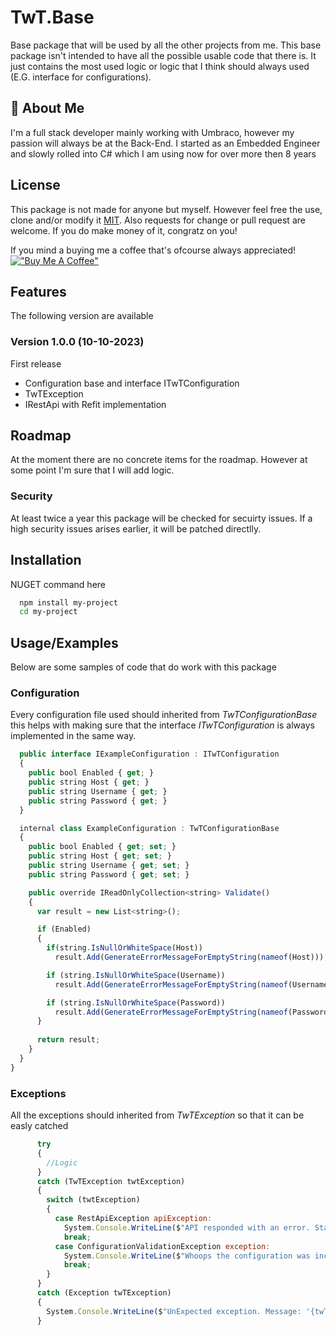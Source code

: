 
# TwT.Base

Base package that will be used by all the other projects from me. This base package isn't intended to have all the possible usable code that there is. 
It just contains the most used logic or logic that I think should always used (E.G. interface for configurations).

## 🚀 About Me
I'm a full stack developer mainly working with Umbraco, however my passion will always be at the Back-End. I started as an Embedded Engineer and slowly rolled into C# which I am using 
now for over more then 8 years

## License
This package is not made for anyone but myself. However feel free the use, clone and/or modify it [MIT](https://choosealicense.com/licenses/mit/). Also requests for change or pull request are welcome. 
If you do make money of it, congratz on you! 

If you mind a buying me a coffee that's ofcourse always appreciated!
[!["Buy Me A Coffee"](https://www.buymeacoffee.com/assets/img/custom_images/orange_img.png)](https://www.buymeacoffee.com/TimoTielens)

## Features
The following version are available

### Version 1.0.0 (10-10-2023)
First release

- Configuration base and interface ITwTConfiguration
- TwTException
- IRestApi with Refit implementation

## Roadmap
At the moment there are no concrete items for the roadmap. However at some point I'm sure that I will add logic.

### Security
At least twice a year this package will be checked for secuirty issues. If a high security issues arises earlier, it will be patched directlly.

## Installation

NUGET command here

```bash
  npm install my-project
  cd my-project
```

## Usage/Examples
Below are some samples of code that do work with this package

### Configuration
Every configuration file used should inherited from *TwTConfigurationBase* this helps with making sure that the interface *ITwTConfiguration* is always implemented in the same way.

```javascript
  public interface IExampleConfiguration : ITwTConfiguration
  {
    public bool Enabled { get; }
    public string Host { get; }
    public string Username { get; }
    public string Password { get; }
  }

  internal class ExampleConfiguration : TwTConfigurationBase
  {
    public bool Enabled { get; set; }
    public string Host { get; set; }
    public string Username { get; set; }
    public string Password { get; set; }

    public override IReadOnlyCollection<string> Validate()
    {
      var result = new List<string>();

      if (Enabled)
      {
        if(string.IsNullOrWhiteSpace(Host))
          result.Add(GenerateErrorMessageForEmptyString(nameof(Host)));

        if (string.IsNullOrWhiteSpace(Username))
          result.Add(GenerateErrorMessageForEmptyString(nameof(Username)));

        if (string.IsNullOrWhiteSpace(Password))
          result.Add(GenerateErrorMessageForEmptyString(nameof(Password)));
      }
      
      return result;
    }
  }
}
```

### Exceptions
All the exceptions should inherited from *TwTException* so that it can be easly catched

```javascript
      try
      {
        //Logic
      }
      catch (TwTException twtException)
      {
        switch (twtException)
        {
          case RestApiException apiException:
            System.Console.WriteLine($"API responded with an error. StatusCode from server: '{apiException.StatusCode}' || ReasonPhrase from server: '{apiException.ReasonPhrase}'");
            break;
          case ConfigurationValidationException exception:
            System.Console.WriteLine($"Whoops the configuration was incorrect. It has {exception.ValidationErrorCount} validation errors");
            break;
        }
      }
      catch (Exception twTException)
      {
        System.Console.WriteLine($"UnExpected exception. Message: '{twTException.Message}'");
      }
```

